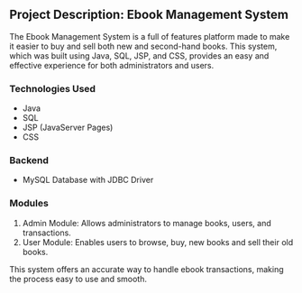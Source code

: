 ## Project Description: Ebook Management System

The Ebook Management System is a full of features platform made to make it easier to buy and sell both new and second-hand books. This system, which was built using Java, SQL, JSP, and CSS, provides an easy and effective experience for both administrators and users.

### Technologies Used
- Java
- SQL
- JSP (JavaServer Pages)
- CSS

### Backend
- MySQL Database with JDBC Driver

### Modules
1. Admin Module: Allows administrators to manage books, users, and transactions.
2. User Module: Enables users to browse, buy, new books and sell their old books.

This system offers an accurate way to handle ebook transactions, making the process easy to use and smooth.
